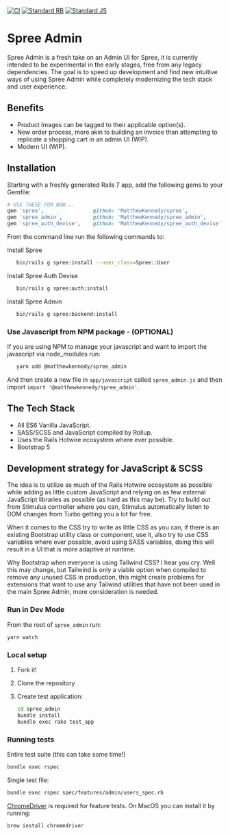 [![CI](https://github.com/MatthewKennedy/spree_admin/actions/workflows/ci.yml/badge.svg)](https://github.com/MatthewKennedy/spree_admin/actions/workflows/ci.yml)
[![Standard RB](https://github.com/MatthewKennedy/spree_admin/actions/workflows/standardrb.yml/badge.svg)](https://github.com/MatthewKennedy/spree_admin/actions/workflows/standardrb.yml)
[![Standard JS](https://github.com/MatthewKennedy/spree_admin/actions/workflows/standardjs.yml/badge.svg)](https://github.com/MatthewKennedy/spree_admin/actions/workflows/standardjs.yml)

# Spree Admin

Spree Admin is a fresh take on an Admin UI for Spree, it is currently intended to be experimental in the early stages,
free from any legacy dependencies. The goal is to speed up development and find new intuitive ways of using Spree Admin while
completely modernizing the tech stack and user experience.


## Benefits

- Product Images can be tagged to their applicable option(s).
- New order process, more akin to building an invoice than attempting to replicate a shopping cart in an admin UI (WIP).
- Modern UI (WIP).


## Installation

Starting with a freshly generated Rails 7 app, add the following gems to your Gemfile:

```ruby
# USE THESE FOR NOW...
gem 'spree',                github: 'MatthewKennedy/spree',             branch: 'custom/spree_admin'
gem 'spree_admin',          github: 'MatthewKennedy/spree_admin',       branch: 'main'
gem 'spree_auth_devise',    github: 'MatthewKennedy/spree_auth_devise', branch: 'custom/spree_admin'
```

From the command line run the following commands to:

Install Spree
```bash
   bin/rails g spree:install --user_class=Spree::User
```

Install Spree Auth Devise
```bash
   bin/rails g spree:auth:install
```

Install Spree Admin
```bash
   bin/rails g spree:backend:install
```


### Use Javascript from NPM package - (OPTIONAL)

If you are using NPM to manage your javascript and want to import the javascript via node_modules run:
```bash
   yarn add @matthewkennedy/spree_admin
```
And then create a new file in `app/javascript` called `spree_admin.js` and then import `import '@matthewkennedy/spree_admin'`.


## The Tech Stack

- All ES6 Vanilla JavaScript.
- SASS/SCSS and JavaScript compiled by Rollup.
- Uses the Rails Hotwire ecosystem where ever possible.
- Bootstrap 5


## Development strategy for JavaScript & SCSS

The idea is to utilize as much of the Rails Hotwire ecosystem as possible while adding as little custom JavaScript
and relying on as few external JavaScript libraries as possible (as hard as this may be).
Try to build out from Stimulus controller where you can, Stimulus automatically listen to DOM changes
from Turbo getting you a lot for free.

When it comes to the CSS try to write as little CSS as you can, if there is an existing Bootstrap utility class or component, use it, also try to
use CSS variables where ever possible, avoid using SASS variables, doing this will result in a UI that is more adaptive at runtime.

Why Bootstrap when everyone is using Tailwind CSS? I hear you cry. Well this may change, but Tailwind is only a viable option when compiled to remove any unused CSS in production,
this might create problems for extensions that want to use any Tailwind utilities that have not been used in the main Spree Admin, more consideration is needed.


### Run in Dev Mode

From the root of `spree_admin` run:

```bash
yarn watch
```


### Local setup

1. Fork it!
2. Clone the repository
3. Create test application:

   ```bash
   cd spree_admin
   bundle install
   bundle exec rake test_app
   ```


### Running tests

Entire test suite (this can take some time!)

```bash
bundle exec rspec
```

Single test file:

```bash
bundle exec rspec spec/features/admin/users_spec.rb
```

[ChromeDriver](https://chromedriver.chromium.org/) is required for feature tests. On MacOS you can install it by running:

```bash
brew install chromedriver
```
